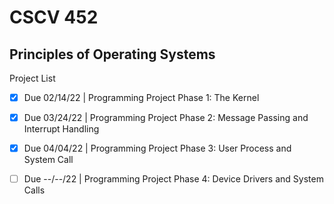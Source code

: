 # CSCV 452
## Principles of Operating Systems

Project List

- [X] Due 02/14/22  |   Programming Project Phase 1:  The Kernel

- [X]  Due 03/24/22  |   Programming Project Phase 2:  Message Passing and Interrupt Handling

- [X]  Due 04/04/22  |   Programming Project Phase 3:  User Process and System Call

- [ ]  Due --/--/22  |   Programming Project Phase 4:  Device Drivers and System Calls
